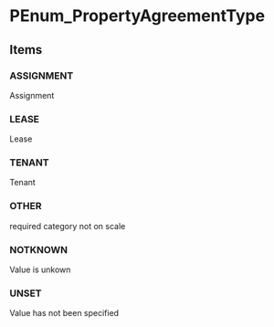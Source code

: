 # PEnum_PropertyAgreementType


<!-- end of short definition -->
## Items

### ASSIGNMENT
Assignment

### LEASE
Lease

### TENANT
Tenant

### OTHER
required category not on scale

### NOTKNOWN
Value is unkown

### UNSET
Value has not been specified
